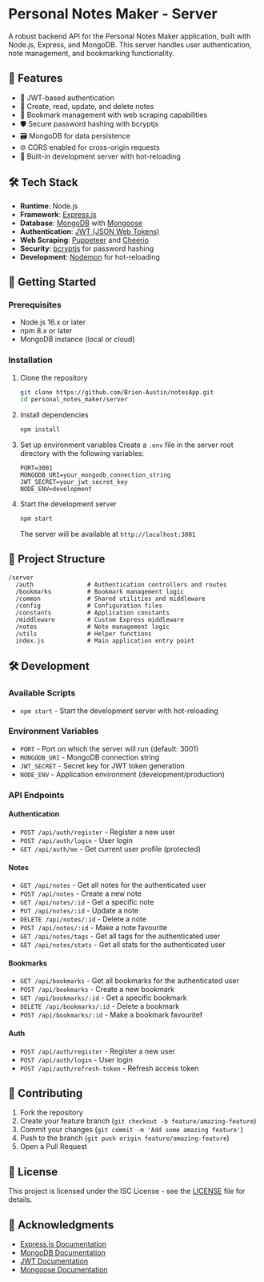 # Personal Notes Maker - Server

A robust backend API for the Personal Notes Maker application, built with Node.js, Express, and MongoDB. This server handles user authentication, note management, and bookmarking functionality.

## 🚀 Features

- 🔐 JWT-based authentication
- 📝 Create, read, update, and delete notes
- 🔖 Bookmark management with web scraping capabilities
- 🛡️ Secure password hashing with bcryptjs
- 🗃️ MongoDB for data persistence
- 🌐 CORS enabled for cross-origin requests
- 🚀 Built-in development server with hot-reloading

## 🛠️ Tech Stack

- **Runtime**: Node.js
- **Framework**: [Express.js](https://expressjs.com/)
- **Database**: [MongoDB](https://www.mongodb.com/) with [Mongoose](https://mongoosejs.com/)
- **Authentication**: [JWT (JSON Web Tokens)](https://jwt.io/)
- **Web Scraping**: [Puppeteer](https://pptr.dev/) and [Cheerio](https://cheerio.js.org/)
- **Security**: [bcryptjs](https://www.npmjs.com/package/bcryptjs) for password hashing
- **Development**: [Nodemon](https://nodemon.io/) for hot-reloading

## 🚀 Getting Started

### Prerequisites

- Node.js 16.x or later
- npm 8.x or later
- MongoDB instance (local or cloud)

### Installation

1. Clone the repository
   ```bash
   git clone https://github.com/Brien-Austin/notesApp.git
   cd personal_notes_maker/server
   ```

2. Install dependencies
   ```bash
   npm install
   ```

3. Set up environment variables
   Create a `.env` file in the server root directory with the following variables:
   ```env
   PORT=3001
   MONGODB_URI=your_mongodb_connection_string
   JWT_SECRET=your_jwt_secret_key
   NODE_ENV=development
   ```

4. Start the development server
   ```bash
   npm start
   ```
   The server will be available at `http://localhost:3001`

## 📁 Project Structure

```
/server
  /auth               # Authentication controllers and routes
  /bookmarks          # Bookmark management logic
  /common             # Shared utilities and middleware
  /config             # Configuration files
  /constants          # Application constants
  /middleware         # Custom Express middleware
  /notes              # Note management logic
  /utils              # Helper functions
  index.js            # Main application entry point
```

## 🛠️ Development

### Available Scripts

- `npm start` - Start the development server with hot-reloading

### Environment Variables

- `PORT` - Port on which the server will run (default: 3001)
- `MONGODB_URI` - MongoDB connection string
- `JWT_SECRET` - Secret key for JWT token generation
- `NODE_ENV` - Application environment (development/production)

### API Endpoints

#### Authentication
- `POST /api/auth/register` - Register a new user
- `POST /api/auth/login` - User login
- `GET /api/auth/me` - Get current user profile (protected)

#### Notes
- `GET /api/notes` - Get all notes for the authenticated user
- `POST /api/notes` - Create a new note
- `GET /api/notes/:id` - Get a specific note
- `PUT /api/notes/:id` - Update a note
- `DELETE /api/notes/:id` - Delete a note
- `POST /api/notes/:id` - Make a note favourite
- `GET /api/notes/tags` - Get all tags for the authenticated user
- `GET /api/notes/stats` - Get all stats for the authenticated user

#### Bookmarks
- `GET /api/bookmarks` - Get all bookmarks for the authenticated user
- `POST /api/bookmarks` - Create a new bookmark
- `GET /api/bookmarks/:id` - Get a specific bookmark
- `DELETE /api/bookmarks/:id` - Delete a bookmark
- `POST /api/bookmarks/:id` - Make a bookmark favouritef

#### Auth
- `POST /api/auth/register` - Register a new user
- `POST /api/auth/login` - User login
- `POST /api/auth/refresh-token` - Refresh access token

## 🤝 Contributing

1. Fork the repository
2. Create your feature branch (`git checkout -b feature/amazing-feature`)
3. Commit your changes (`git commit -m 'Add some amazing feature'`)
4. Push to the branch (`git push origin feature/amazing-feature`)
5. Open a Pull Request

## 📄 License

This project is licensed under the ISC License - see the [LICENSE](LICENSE) file for details.

## 🙏 Acknowledgments

- [Express.js Documentation](https://expressjs.com/)
- [MongoDB Documentation](https://docs.mongodb.com/)
- [JWT Documentation](https://jwt.io/)
- [Mongoose Documentation](https://mongoosejs.com/docs/)
